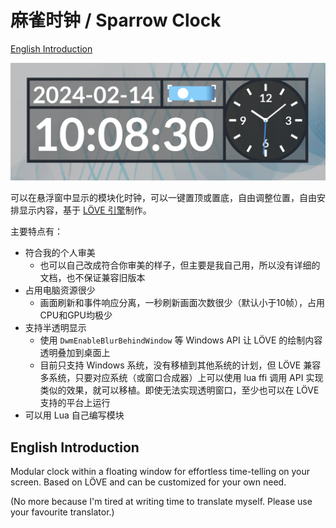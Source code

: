 
# 麻雀时钟 / Sparrow Clock

[English Introduction](#english-introduction)

![](images/screenshot.png)

可以在悬浮窗中显示的模块化时钟，可以一键置顶或置底，自由调整位置，自由安排显示内容，基于 [LÖVE 引擎](https://love2d.org/)制作。

主要特点有：
- 符合我的个人审美
  - 也可以自己改成符合你审美的样子，但主要是我自己用，所以没有详细的文档，也不保证兼容旧版本
- 占用电脑资源很少
  - 画面刷新和事件响应分离，一秒刷新画面次数很少（默认小于10帧），占用CPU和GPU均极少
- 支持半透明显示
  - 使用 `DwmEnableBlurBehindWindow` 等 Windows API 让 LÖVE 的绘制内容透明叠加到桌面上
  - 目前只支持 Windows 系统，没有移植到其他系统的计划，但 LÖVE 兼容多系统，只要对应系统（或窗口合成器）上可以使用 lua ffi 调用 API 实现类似的效果，就可以移植。即使无法实现透明窗口，至少也可以在 LÖVE 支持的平台上运行
- 可以用 Lua 自己编写模块

## English Introduction

Modular clock within a floating window for effortless time-telling on your screen. Based on LÖVE and can be customized for your own need.

(No more because I'm tired at writing time to translate myself. Please use your favourite translator.)
